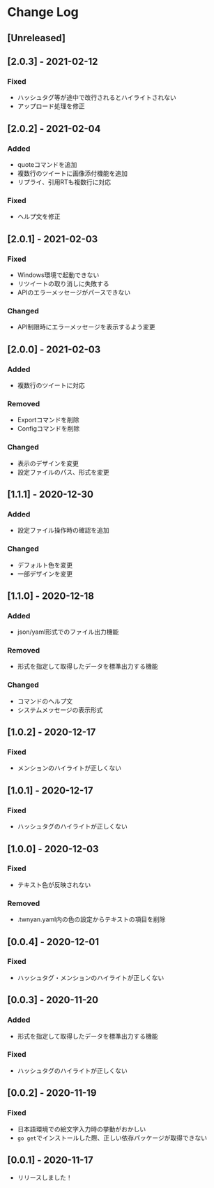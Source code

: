 # Change Log

## [Unreleased]

## [2.0.3] - 2021-02-12
### Fixed
- ハッシュタグ等が途中で改行されるとハイライトされない
- アップロード処理を修正

## [2.0.2] - 2021-02-04
### Added
- quoteコマンドを追加
- 複数行のツイートに画像添付機能を追加
- リプライ、引用RTも複数行に対応
### Fixed
- ヘルプ文を修正 

## [2.0.1] - 2021-02-03
### Fixed
- Windows環境で起動できない
- リツイートの取り消しに失敗する
- APIのエラーメッセージがパースできない
### Changed
- API制限時にエラーメッセージを表示するよう変更

## [2.0.0] - 2021-02-03
### Added
- 複数行のツイートに対応
### Removed
- Exportコマンドを削除
- Configコマンドを削除
### Changed
- 表示のデザインを変更
- 設定ファイルのパス、形式を変更

## [1.1.1] - 2020-12-30
### Added
- 設定ファイル操作時の確認を追加
### Changed
- デフォルト色を変更
- 一部デザインを変更

## [1.1.0] - 2020-12-18
### Added
- json/yaml形式でのファイル出力機能
### Removed
- 形式を指定して取得したデータを標準出力する機能
### Changed
- コマンドのヘルプ文
- システムメッセージの表示形式

## [1.0.2] - 2020-12-17
### Fixed
- メンションのハイライトが正しくない

## [1.0.1] - 2020-12-17
### Fixed
- ハッシュタグのハイライトが正しくない

## [1.0.0] - 2020-12-03
### Fixed
- テキスト色が反映されない
### Removed
- .twnyan.yaml内の色の設定からテキストの項目を削除

## [0.0.4] - 2020-12-01
### Fixed
- ハッシュタグ・メンションのハイライトが正しくない

## [0.0.3] - 2020-11-20
### Added
- 形式を指定して取得したデータを標準出力する機能
### Fixed
- ハッシュタグのハイライトが正しくない

## [0.0.2] - 2020-11-19
### Fixed
- 日本語環境での絵文字入力時の挙動がおかしい
- ```go get```でインストールした際、正しい依存パッケージが取得できない

## [0.0.1] - 2020-11-17
- リリースしました！
